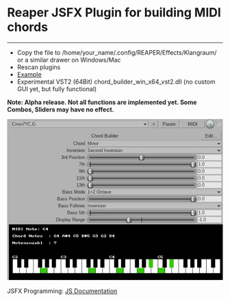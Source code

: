 # Reaper JSFX Plugin for building MIDI chords
---
- Copy the file to /home/your_name/.config/REAPER/Effects/Klangraum/ or a similar drawer on Windows/Mac
- Rescan plugins
- [Example](https://soundcloud.com/klangraum2/impossible-dream-2)
- Experimental VST2 (64Bit) chord_builder_win_x64_vst2.dll (no custom GUI yet, but fully functional)
  
**Note: Alpha release. Not all functions are implemented yet. Some Combos, Sliders may have no effect.**

![Screenshot](images/chord_builder_screenshot_2.jpg)

JSFX Programming: [JS Documentation](http://reaper.fm/sdk/js/js.php#js_intro)
